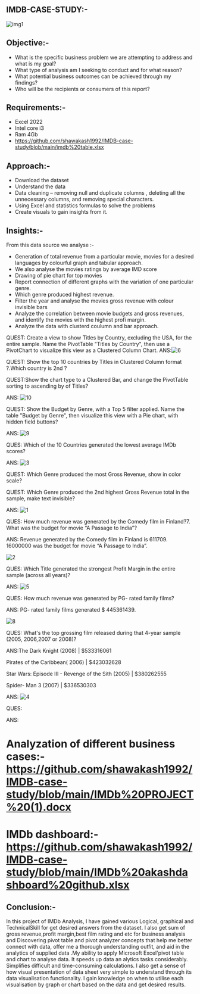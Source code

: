 ## IMDB-CASE-STUDY:-

![img1](https://github.com/shawakash1992/IMDB-case-study/assets/157875263/7e1ba6d0-ce32-412a-a997-081ae0e6734d)




     




                        




## Objective:-
* What is the specific business problem we are attempting to address and what is my goal?
* What type of analysis am I seeking to conduct and for what reason?
* What potential business outcomes can be achieved through my findings?
* Who will be the recipients or consumers of this report? 

## Requirements:-
* Excel 2022
* Intel core i3
* Ram 4Gb
* https://github.com/shawakash1992/IMDB-case-study/blob/main/imdb%20table.xlsx

## Approach:-
* Download the dataset
* Understand the data
* Data cleaning – removing null and duplicate columns , deleting all the unnecessary columns, and removing special characters.
* Using Excel and statistics formulas to solve the problems
* Create visuals to gain insights from it.

## Insights:-
 From this data source we analyse :-
* Generation of total revenue from a particular movie, movies for a desired languages by colourful graph and tabular approach.
* We also analyse the movies ratings by average IMD score
* Drawing of pie chart for top movies
* Report connection of different graphs with the variation of one particular genre.
* Which genre produced highest revenue.
* Filter the year and analyse the movies gross revenue with colour invisible bars
* Analyze the correlation between movie budgets and gross revenues, and identify the movies with the highest profi margin.
* Analyze the data with clusterd coulumn and bar approach.


QUEST:	Create a view to show Titles by Country, excluding the USA,
for the entire sample. Name the PivotTable "Titles by Country",
then use a PivotChart to visualize this view as
a Clustered Column Chart.
ANS:![6](https://github.com/shawakash1992/IMDB-case-study/assets/157875263/e9bc4d79-e0e2-44d6-9e07-4c6d29376762)

QUEST:	Show the top 10 countries by Titles in Clustered Column format  ?.Which country is 2nd ?

QUEST:Show the chart type to a Clustered Bar, and change the
PivotTable sorting to ascending by of Titles?

ANS:
![10](https://github.com/shawakash1992/IMDB-case-study/assets/157875263/2527fdf8-4d0b-4169-a619-7d30827ad88f)

QUEST: Show the Budget by Genre, with a Top 5 filter applied. Name the table "Budget by Genre", then visualize this view with a Pie chart, with hidden field buttons?

ANS:
![9](https://github.com/shawakash1992/IMDB-case-study/assets/157875263/591992d1-9f7a-4b3e-a2cd-dda16ea01592)

QUES: Which of the 10 Countries   generated the lowest average IMDb scores?

ANS:
![3](https://github.com/shawakash1992/IMDB-case-study/assets/157875263/aafbe840-f4a6-46e9-b693-67f13c22379d)

QUEST: Which Genre produced the most Gross Revenue, show in color scale?

QUEST: Which Genre produced the 2nd highest Gross Revenue total in the sample, make text invisible?

ANS:
![1](https://github.com/shawakash1992/IMDB-case-study/assets/157875263/b015b909-95bb-45b4-a9b1-e3ce20c5c8e6)


QUES: How much revenue was generated by the Comedy film in Finland?7.	What was the budget for movie “A Passage to India”?

ANS:  Revenue generated by the Comedy film in Finland is 611709.
      16000000 was the budget for movie “A Passage to India”.
      
![2](https://github.com/shawakash1992/IMDB-case-study/assets/157875263/316af093-1e8f-4a31-9c4a-b885153cae61)

QUES: Which Title generated the strongest Profit Margin in
the entire sample (across all years)?

ANS:
![5](https://github.com/shawakash1992/IMDB-case-study/assets/157875263/70a079be-f726-49c0-8fe3-15b868feb8d3)

QUES: How much revenue was generated by PG- rated family films?

ANS: PG- rated family films generated $ 445361439.

![8](https://github.com/shawakash1992/IMDB-case-study/assets/157875263/faf780a2-4dd7-4b6b-b997-f1e79f0fbfc3)

QUES: What's the top grossing film released during that 4-year sample (2005, 2006,2007 or 2008)?

ANS:The Dark Knight (2008) | $533316061

Pirates of the Caribbean( 2006) | $423032628

Star Wars: Episode III - Revenge of the Sith (2005) | $380262555

Spider- Man 3 (2007) | $336530303

ANS:
![4](https://github.com/shawakash1992/IMDB-case-study/assets/157875263/aefb7752-5cc9-47ba-ac6e-d88319fd4780)


QUES: 

ANS:
















































































  # Analyzation of different business cases:- https://github.com/shawakash1992/IMDB-case-study/blob/main/IMDb%20PROJECT%20(1).docx 
  # IMDb dashboard:-https://github.com/shawakash1992/IMDB-case-study/blob/main/IMDb%20akashdashboard%20github.xlsx
  

  






































  

## Conclusion:-  
          
 In this project of IMDb Analysis, I have gained various Logical, graphical and TechnicalSkill for get desired answers from the 
 dataset. I also get sum of  gross revenue,profit margin,best film rating and etc for business analysis  and Discovering pivot table 
and pivot analyzer concepts that help me better connect with data, offer me a thorough understanding outfit, and aid in the analytics 
 of supplied data .My ability to apply  Microsoft Excel'pivot table and chart to analyse data. It speeds up data an  alytics tasks  considerably. Simplifies difficult and time-consuming calculations. I also get a sense of how visual presentation of data sheet very 
 simple to understand through its data visualisation functionality. I gain knowledge on when to utilise each visualisation by graph or
  chart based on the data and  get desired results.

